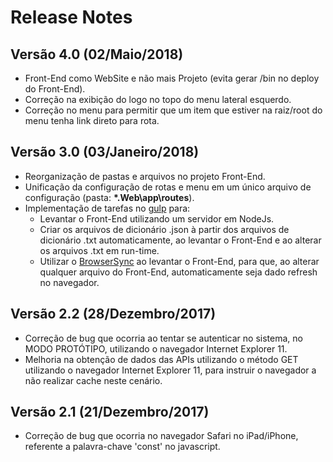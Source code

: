 # Release Notes

## Versão 4.0 (02/Maio/2018)
- Front-End como WebSite e não mais Projeto (evita gerar /bin no deploy do Front-End).
- Correção na exibição do logo no topo do menu lateral esquerdo.
- Correção no menu para permitir que um item que estiver na raiz/root do menu tenha link direto para rota.

## Versão 3.0 (03/Janeiro/2018)
- Reorganização de pastas e arquivos no projeto Front-End.
- Unificação da configuração de rotas e menu em um único arquivo de configuração (pasta: **\*.Web\app\routes**).
- Implementação de tarefas no [gulp](https://gulpjs.com) para:
   - Levantar o Front-End utilizando um servidor em NodeJs.
   - Criar os arquivos de dicionário .json à partir dos arquivos de dicionário .txt automaticamente, ao levantar o Front-End e ao alterar os arquivos .txt em run-time.
   - Utilizar o [BrowserSync](https://www.browsersync.io/) ao levantar o Front-End, para que, ao alterar qualquer arquivo do Front-End, automaticamente seja dado refresh no navegador.

## Versão 2.2 (28/Dezembro/2017)
- Correção de bug que ocorria ao tentar se autenticar no sistema, no MODO PROTÓTIPO, utilizando o navegador Internet Explorer 11.
- Melhoria na obtenção de dados das APIs utilizando o método GET utilizando o navegador Internet Explorer 11, para instruir o navegador a não realizar cache neste cenário.

## Versão 2.1 (21/Dezembro/2017)
- Correção de bug que ocorria no navegador Safari no iPad/iPhone, referente a palavra-chave 'const' no javascript.